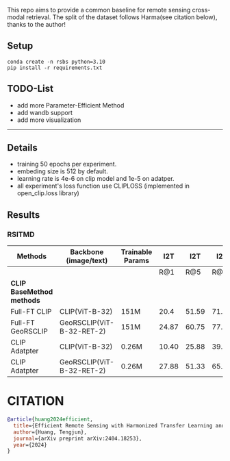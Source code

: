 This repo aims to provide a common baseline for remote sensing cross-modal retrieval. The split of the dataset follows Harma(see citation below), thanks to the author!

## Setup

```shell
conda create -n rsbs python=3.10
pip install -r requirements.txt
```

## TODO-List

* add more Parameter-Efficient Method
* add wandb support
* add more visualization

<hr>

## Details

* training 50 epochs per experiment.
* embeding size is 512 by default.
* learning rate is 4e-6 on clip model and 1e-5 on adatper.
* all experiment's loss function use CLIPLOSS (implemented in open_clip.loss library)

## Results

### RSITMD

| Methods                | Backbone (image/text)       | Trainable Params | I2T |I2T       |I2T        | T2I | T2I       | T2I         |      mR      |
|------------------------|-----------------------------|------------------|---------------|--------|---------|---------------|--------|---------|--------------|
|                        |                             |                  | R@1           | R@5    | R@10    | R@1           | R@5    | R@10    |              |
| **CLIP BaseMethod methods**|                             |                  |               |        |         |               |        |         |              |
| Full-FT CLIP           | CLIP(ViT-B-32)              | 151M             | 20.4          | 51.59  | 71.5    | 25.44         | 48.67  | 61.28   | 46.48        |
| Full-FT GeoRSCLIP      | GeoRSCLIP(ViT-B-32-RET-2)   | 151M             | 24.87         | 60.75  | 77.43   | 29.42         | 54.20  | 65.71   | 52.06 |
|CLIP Adatpter| CLIP(ViT-B-32)| 0.26M| 10.40|25.88|39.16|9.87|30.88|46.73|27.19|
|CLIP Adatpter| GeoRSCLIP(ViT-B-32-RET-2) | 0.26M|27.88|51.33|65.71|23.45|55.75|74.56|49.78|


# CITATION

```bibtex
@article{huang2024efficient,
  title={Efficient Remote Sensing with Harmonized Transfer Learning and Modality Alignment},
  author={Huang, Tengjun},
  journal={arXiv preprint arXiv:2404.18253},
  year={2024}
}
```